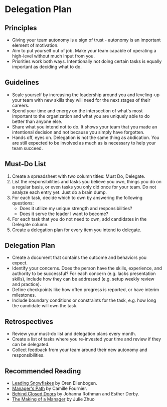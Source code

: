 # Delegation Plan

## Principles

- Giving your team autonomy is a sign of trust - autonomy is an important element of motivation.
- Aim to put yourself out of job. Make your team capable of operating a high-level without much input from you.
- Priorities work both ways. Intentionally not doing certain tasks is equally important as deciding what to do.

## Guidelines

- Scale yourself by increasing the leadership around you and leveling-up your team with new skills they will need for the next stages of their careers.
- Spend your time and energy on the intersection of what's most important to the organization and what you are uniquely able to do better than anyone else.
- Share what you intend not to do. It shows your team that you made an intentional decision and not because you simply have forgotten.
- Hands off, eyes on. Delegation is not the same thing as abdication. You are still expected to be involved as much as is necessary to help your team succeed.

## Must-Do List

1. Create a spreadsheet with two column titles: Must Do, Delegate.
2. List the responsibilities and tasks you believe you own,  things you do on a regular basis, or even tasks you only did once for your team.  Do not analyze each entry yet. Just do a brain dump.
3. For each task, decide which to own by answering the following questions:
    - Does it utilize my unique strength and responsibilities?
    - Does it serve the leader I want to become?
4. For each task that you do not need to own, add candidates in the Delegate column.
5. Create a delegation plan for every item you intend to delegate.

## Delegation Plan

- Create a document that contains the outcome and behaviors you expect.
- Identify your concerns. Does the person have the skills, experience, and authority to be successful? For each concern (e.g. lacks presentation skills), include how they can be addressed (e.g. setup weekly review and practice).
- Define checkpoints like how often progress is reported, or have interim milestones.
- Include boundary conditions or constraints for the task, e.g. how long the candidate will own the task.

## Retrospectives

- Review your must-do list and delegation plans every month.
- Create a list of tasks where you re-invested your time and review if they can be delegated.
- Collect feedback from your team around their new autonomy and responsibilities.

## Recommended Reading

- [Leading Snowflakes](https://leadingsnowflakes.com/) by Oren Ellenbogen.
- [Manager's Path](https://www.amazon.ca/Managers-Path-Leaders-Navigating-Growth/dp/1491973897) by Camille Fournier.
- [Behind Closed Doors](https://www.amazon.ca/Behind-Closed-Doors-Secrets-Management/dp/0976694026/) by Johanna Rothman and Esther Derby.
- [The Making of a Manager](https://www.amazon.ca/Making-Manager-What-Everyone-Looks/dp/0735219567/) by Julie Zhuo